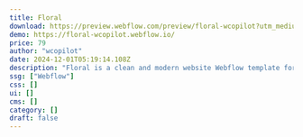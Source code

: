 ```yaml
---
title: Floral
download: https://preview.webflow.com/preview/floral-wcopilot?utm_medium=preview_link&utm_source=dashboard&utm_content=floral-wcopilot&preview=b67ffa8d08778dc3b925ab2fdc06b78d&workflow=preview
demo: https://floral-wcopilot.webflow.io/
price: 79
author: "wcopilot"
date: 2024-12-01T05:19:14.108Z
description: "Floral is a clean and modern website Webflow template for flower shop and florist websites. It can be easily used for flowers boutique, bouquet, flower decoration, plant, wedding bouquet and florist shop websites."
ssg: ["Webflow"]
css: []
ui: []
cms: []
category: []
draft: false
---
```

